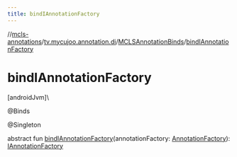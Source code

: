 ```yaml
---
title: bindIAnnotationFactory
---
```

//[mcls-annotations](../../../index.html)/[tv.mycujoo.annotation.di](../index.html)/[MCLSAnnotationBinds](index.html)/[bindIAnnotationFactory](bind-i-annotation-factory.html)



# bindIAnnotationFactory



[androidJvm]\




@Binds



@Singleton



abstract fun [bindIAnnotationFactory](bind-i-annotation-factory.html)(annotationFactory: [AnnotationFactory](../../tv.mycujoo.annotation.core/-annotation-factory/index.html)): [IAnnotationFactory](../../tv.mycujoo.annotation.core/-i-annotation-factory/index.html)




